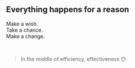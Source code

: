 ## Everything happens for a reason
Make a wish.<br/>
Take a chance.<br/>
Make a change.<br/>

<!--
### Recent Interests
<div>
  <img src="https://img.shields.io/badge/react-61DAFB?style=for-the-badge&logo=react&logoColor=black">
  <img src="https://img.shields.io/badge/redux-593D88?style=for-the-badge&logo=redux&logoColor=white">
  <img src="https://img.shields.io/badge/recoil-3578e5?style=for-the-badge&logo=recoil&logoColor=white">
  <img src="https://img.shields.io/badge/TypeScript-007ACC?style=for-the-badge&logo=TypeScript&logoColor=white">
  <img src="https://img.shields.io/badge/svelte-f44336?style=for-the-badge&logo=svelte&logoColor=white">
</div>
-->

<br/>

> In the middle of efficiency, effectiveness 😶
  
<!--
**thekey-xoxo/thekey-xoxo** is a ✨ _special_ ✨ repository because its `README.md` (this file) appears on your GitHub profile.

Here are some ideas to get you started:

- 🔭 I’m currently working on ...
- 🌱 I’m currently learning ...
- 👯 I’m looking to collaborate on ...
- 🤔 I’m looking for help with ...
- 💬 Ask me about ...
- 📫 How to reach me: ...
- 😄 Pronouns: ...
- ⚡ Fun fact: ...
-->

<!-- - weavus (2015.07~2019.03)
- hellonature (2019.04~2022.05)
- BGFnetworks (2022.06)
- Perfit (2022.07~) -->
